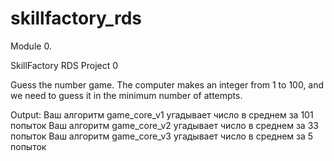 # skillfactory_rds

Module 0.

SkillFactory RDS Project 0

Guess the number game.
The computer makes an integer from 1 to 100,
and we need to guess it in the minimum number of attempts.

Output:
Ваш алгоритм game_core_v1 угадывает число в среднем за 101 попыток
Ваш алгоритм game_core_v2 угадывает число в среднем за 33 попыток
Ваш алгоритм game_core_v3 угадывает число в среднем за 5 попыток